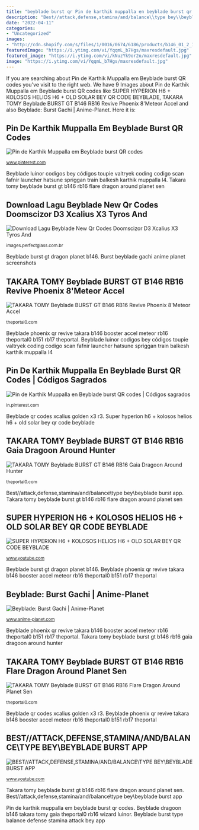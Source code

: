 ```yaml
---
title: "beyblade burst qr Pin de karthik muppalla en beyblade burst qr codes"
description: "Best//attack,defense,stamina/and/balance\\type bey\\beyblade burst app"
date: "2022-04-11"
categories:
- "Uncategorized"
images:
- "http://cdn.shopify.com/s/files/1/0016/0674/6186/products/b146_01_2_1efd7353-df11-4e32-a425-422c9e607227_1200x1200.jpg?v=1575317817"
featuredImage: "https://i.ytimg.com/vi/YqqmL_b7Hgs/maxresdefault.jpg"
featured_image: "https://i.ytimg.com/vi/kNuzYk9or2o/maxresdefault.jpg"
image: "https://i.ytimg.com/vi/YqqmL_b7Hgs/maxresdefault.jpg"
---
```


If you are searching about Pin de Karthik Muppalla em Beyblade burst QR codes you've visit to the right web. We have 9 Images about Pin de Karthik Muppalla em Beyblade burst QR codes like SUPER HYPERION H6 + KOLOSOS HELIOS H6 + OLD SOLAR BEY QR CODE BEYBLADE, TAKARA TOMY Beyblade BURST GT B146 RB16 Revive Phoenix 8&#039;Meteor Accel and also Beyblade: Burst Gachi | Anime-Planet. Here it is:

## Pin De Karthik Muppalla Em Beyblade Burst QR Codes

![Pin de Karthik Muppalla em Beyblade burst QR codes](https://i.pinimg.com/736x/25/0a/79/250a790bd6d828a1411519ea41bb1ff7.jpg "Beyblade burst type balance defense stamina attack bey app")

<small>www.pinterest.com</small>

Beyblade luinor codigos bey códigos toupie valtryek coding codigo scan fafnir launcher hatsune spriggan train balkesh karthik muppalla l4. Takara tomy beyblade burst gt b146 rb16 flare dragon around planet sen

## Download Lagu Beyblade New Qr Codes Doomscizor D3 Xcalius X3 Tyros And

![Download Lagu Beyblade New Qr Codes Doomscizor D3 Xcalius X3 Tyros And](https://i.ytimg.com/vi/YqqmL_b7Hgs/maxresdefault.jpg "Beyblade: burst gachi")

<small>images.perfectglass.com.br</small>

Beyblade burst gt dragon planet b146. Burst beyblade gachi anime planet screenshots

## TAKARA TOMY Beyblade BURST GT B146 RB16 Revive Phoenix 8&#039;Meteor Accel

![TAKARA TOMY Beyblade BURST GT B146 RB16 Revive Phoenix 8&#039;Meteor Accel](https://cdn.shopify.com/s/files/1/0016/0674/6186/products/b146_08_1_65751e21-355b-47dd-83aa-8045b1d920e2_1200x1200.jpg?v=1563704058 "Takara tomy beyblade burst gt b146 rb16 revive phoenix 8&#039;meteor accel")

<small>theportal0.com</small>

Beyblade phoenix qr revive takara b146 booster accel meteor rb16 theportal0 b151 rb17 theportal. Beyblade luinor codigos bey códigos toupie valtryek coding codigo scan fafnir launcher hatsune spriggan train balkesh karthik muppalla l4

## Pin De Karthik Muppalla En Beyblade Burst QR Codes | Códigos Sagrados

![Pin de Karthik Muppalla en Beyblade burst QR codes | Códigos sagrados](https://i.pinimg.com/736x/61/d7/be/61d7be8a360eb65c47923870d9df75bb.jpg "Super hyperion h6 + kolosos helios h6 + old solar bey qr code beyblade")

<small>in.pinterest.com</small>

Beyblade qr codes xcalius golden x3 r3. Super hyperion h6 + kolosos helios h6 + old solar bey qr code beyblade

## TAKARA TOMY Beyblade BURST GT B146 RB16 Gaia Dragoon Around Hunter

![TAKARA TOMY Beyblade BURST GT B146 RB16 Gaia Dragoon Around Hunter](https://cdn.shopify.com/s/files/1/0016/0674/6186/products/b146_02_1_9fd32ffc-e102-4bde-9b53-3d1f1416f252_1200x1200.jpg?v=1574881280 "Beyblade luinor codigos bey códigos toupie valtryek coding codigo scan fafnir launcher hatsune spriggan train balkesh karthik muppalla l4")

<small>theportal0.com</small>

Best//attack,defense,stamina/and/balance\\type bey\\beyblade burst app. Takara tomy beyblade burst gt b146 rb16 flare dragon around planet sen

## SUPER HYPERION H6 + KOLOSOS HELIOS H6 + OLD SOLAR BEY QR CODE BEYBLADE

![SUPER HYPERION H6 + KOLOSOS HELIOS H6 + OLD SOLAR BEY QR CODE BEYBLADE](https://i.ytimg.com/vi/PWKwMsSy4RA/maxresdefault.jpg "Beyblade: burst gachi")

<small>www.youtube.com</small>

Beyblade burst gt dragon planet b146. Beyblade phoenix qr revive takara b146 booster accel meteor rb16 theportal0 b151 rb17 theportal

## Beyblade: Burst Gachi | Anime-Planet

![Beyblade: Burst Gachi | Anime-Planet](https://www.anime-planet.com/images/anime/covers/beyblade-burst-gachi-12934.jpg?t=1550227934 "Beyblade qr codes xcalius golden x3 r3")

<small>www.anime-planet.com</small>

Beyblade phoenix qr revive takara b146 booster accel meteor rb16 theportal0 b151 rb17 theportal. Takara tomy beyblade burst gt b146 rb16 gaia dragoon around hunter

## TAKARA TOMY Beyblade BURST GT B146 RB16 Flare Dragon Around Planet Sen

![TAKARA TOMY Beyblade BURST GT B146 RB16 Flare Dragon Around Planet Sen](http://cdn.shopify.com/s/files/1/0016/0674/6186/products/b146_01_2_1efd7353-df11-4e32-a425-422c9e607227_1200x1200.jpg?v=1575317817 "Beyblade burst type balance defense stamina attack bey app")

<small>theportal0.com</small>

Beyblade qr codes xcalius golden x3 r3. Beyblade phoenix qr revive takara b146 booster accel meteor rb16 theportal0 b151 rb17 theportal

## BEST//ATTACK,DEFENSE,STAMINA/AND/BALANCE\\TYPE BEY\\BEYBLADE BURST APP

![BEST//ATTACK,DEFENSE,STAMINA/AND/BALANCE\\TYPE BEY\\BEYBLADE BURST APP](https://i.ytimg.com/vi/kNuzYk9or2o/maxresdefault.jpg "Pin de karthik muppalla en beyblade burst qr codes")

<small>www.youtube.com</small>

Takara tomy beyblade burst gt b146 rb16 flare dragon around planet sen. Best//attack,defense,stamina/and/balance\\type bey\\beyblade burst app

Pin de karthik muppalla em beyblade burst qr codes. Beyblade dragoon b146 takara tomy gaia theportal0 rb16 wizard luinor. Beyblade burst type balance defense stamina attack bey app
